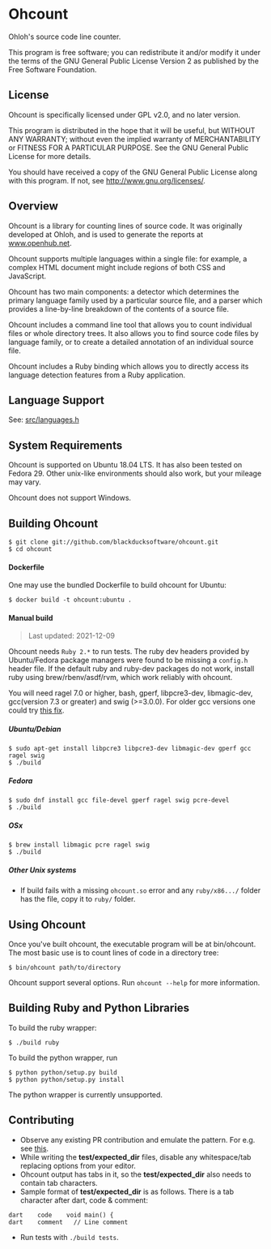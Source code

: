 Ohcount
=======

Ohloh's source code line counter.

This program is free software; you can redistribute it and/or modify
it under the terms of the GNU General Public License Version 2 as
published by the Free Software Foundation.

License
-------

Ohcount is specifically licensed under GPL v2.0, and no later version.

This program is distributed in the hope that it will be useful,
but WITHOUT ANY WARRANTY; without even the implied warranty of
MERCHANTABILITY or FITNESS FOR A PARTICULAR PURPOSE.  See the
GNU General Public License for more details.

You should have received a copy of the GNU General Public License
along with this program.  If not, see <http://www.gnu.org/licenses/>.

Overview
--------

Ohcount is a library for counting lines of source code.
It was originally developed at Ohloh, and is used to generate
the reports at www.openhub.net.

Ohcount supports multiple languages within a single file: for example,
a complex HTML document might include regions of both CSS and JavaScript.

Ohcount has two main components: a detector which determines the primary
language family used by a particular source file, and a parser which
provides a line-by-line breakdown of the contents of a source file.

Ohcount includes a command line tool that allows you to count individual
files or whole directory trees. It also allows you to find source code
files by language family, or to create a detailed annotation of an
individual source file.

Ohcount includes a Ruby binding which allows you to directly access its
language detection features from a Ruby application.

Language Support
-------------------

See: [src/languages.h](https://github.com/blackducksoftware/ohcount/blob/main/src/languages.h)

System Requirements
-------------------

Ohcount is supported on Ubuntu 18.04 LTS. It has also been tested on Fedora 29.
Other unix-like environments should also work, but your mileage may vary.

Ohcount does not support Windows.

Building Ohcount
----------------

```
$ git clone git://github.com/blackducksoftware/ohcount.git
$ cd ohcount
```

#### Dockerfile

One may use the bundled Dockerfile to build ohcount for Ubuntu:

```
$ docker build -t ohcount:ubuntu .
```

#### Manual build

> Last updated: 2021-12-09

Ohcount needs `Ruby 2.*` to run tests. The ruby dev headers provided by Ubuntu/Fedora
package managers were found to be missing a `config.h` header file. If the
default ruby and ruby-dev packages do not work, install ruby using
brew/rbenv/asdf/rvm, which work reliably with ohcount.

You will need ragel 7.0 or higher, bash, gperf, libpcre3-dev, libmagic-dev,
gcc(version 7.3 or greater) and swig (>=3.0.0).
For older gcc versions one could try [this fix](https://github.com/blackducksoftware/ohcount/pull/70/commits/c7511b9810a8660a8268a958fee0e365fb9af18f).

##### Ubuntu/Debian

```
$ sudo apt-get install libpcre3 libpcre3-dev libmagic-dev gperf gcc ragel swig
$ ./build
```

##### Fedora

```
$ sudo dnf install gcc file-devel gperf ragel swig pcre-devel
$ ./build
```

##### OSx

```
$ brew install libmagic pcre ragel swig
$ ./build
```

##### Other Unix systems

* If build fails with a missing `ohcount.so` error and any `ruby/x86.../` folder has the file, copy it to `ruby/` folder.

Using Ohcount
-------------

Once you've built ohcount, the executable program will be at bin/ohcount. The most basic use is to count lines of code in a directory tree:

```
$ bin/ohcount path/to/directory
```

Ohcount support several options. Run `ohcount --help` for more information.

Building Ruby and Python Libraries
----------------------------------

To build the ruby wrapper:

```
$ ./build ruby
```

To build the python wrapper, run

```
$ python python/setup.py build
$ python python/setup.py install
```

The python wrapper is currently unsupported.


Contributing
-------------

* Observe any existing PR contribution and emulate the pattern. For e.g. see [this](https://github.com/blackducksoftware/ohcount/pull/76/files).
* While writing the **test/expected_dir** files, disable any whitespace/tab replacing options from your editor.
* Ohcount output has tabs in it, so the **test/expected_dir** also needs to contain tab characters.
* Sample format of **test/expected_dir** is as follows. There is a tab character after dart, code & comment:
```
dart	code	void main() {
dart	comment	  // Line comment
```
* Run tests with `./build tests`.
